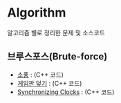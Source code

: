 # Algorithm
알고리즘 별로 정리한 문제 및 소스코드

## 브루스포스(Brute-force)
* [소풍](https://algospot.com/judge/problem/read/PICNIC/) : (C++ 코드)
* [게임판 덮기](https://algospot.com/judge/problem/read/BOARDCOVER) : (C++ 코드)
* [Synchronizing Clocks](https://algospot.com/judge/problem/read/CLOCKSYNC) : (C++ 코드)
